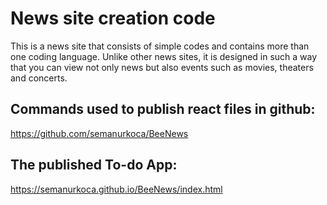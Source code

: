 # News site creation code

This is a news site that consists of simple codes and contains more than one coding language. Unlike other news sites, it is designed in such a way that you can view not only news but also events such as movies, theaters and concerts.

## Commands used to publish react files in github:

https://github.com/semanurkoca/BeeNews

## The published To-do App:

https://semanurkoca.github.io/BeeNews/index.html 
